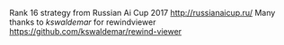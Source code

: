Rank 16 strategy from Russian Ai Cup 2017 http://russianaicup.ru/
Many thanks to *kswaldemar* for rewindviewer https://github.com/kswaldemar/rewind-viewer